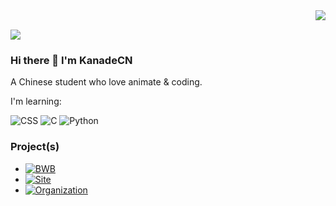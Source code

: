 <img align="right" src="https://github-readme-stats.vercel.app/api?username=kanadeCN&show_icons=true&hide_title=true">  

<br>

![](https://visitor-badge.glitch.me/badge?page_id=kanadeCN.kanadeCN) 
### Hi there 👋 I'm KanadeCN

A Chinese student who love animate & coding.

I'm learning:

![CSS](https://img.shields.io/badge/Web-CSS-blue?style=flat-square) ![C](https://img.shields.io/badge/-C-007396?style=flat-square&logo=C&logoColor=fff)
 ![Python](https://img.shields.io/badge/-Python-007396?style=flat-square&logo=Python&logoColor=fff)

### Project(s)

* [![BWB](https://img.shields.io/badge/Archived-BWB-blue?style=flat-square)](https://bwb.js.org)
* [![Site](https://img.shields.io/badge/Misaka_Fans-blue?style=flat-square)](https://misaka-fans.space) 
* [![Organization](https://img.shields.io/badge/ORG-Misaka_IoT-4B8BF5?style=flat-square)](https://github.com/Misaka-IoT) 
